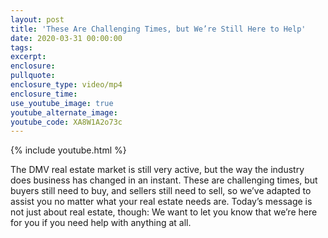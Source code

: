```yaml
---
layout: post
title: 'These Are Challenging Times, but We’re Still Here to Help'
date: 2020-03-31 00:00:00
tags:
excerpt:
enclosure:
pullquote:
enclosure_type: video/mp4
enclosure_time:
use_youtube_image: true
youtube_alternate_image:
youtube_code: XA8W1A2o73c
---
```

{% include youtube.html %}

The DMV real estate market is still very active, but the way the industry does business has changed in an instant. These are challenging times, but buyers still need to buy, and sellers still need to sell, so we’ve adapted to assist you no matter what your real estate needs are. Today’s message is not just about real estate, though: We want to let you know that we’re here for you if you need help with anything at all.
